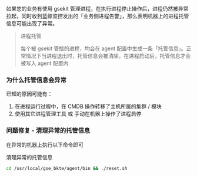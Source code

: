 

如果您的业务有使用 gsekit 管理进程，在执行进程停止操作后，进程仍然被异常拉起，同时收到蓝鲸监控发出的「业务侧进程告警」，那么表明机器上的进程托管信息可能出现了异常。

> 进程托管
> 
> 每个被 gsekit 管控的进程，均会在 agent 配置中生成一条「托管信息」。正常情况下当进程退出时，托管信息会被清除。在进程启动后，托管信息才会被写入 agent 配置内

### 为什么托管信息会异常

已知的原因可能有：

1. 在进程运行过程中，在 CMDB 操作转移了主机所属的集群 / 模块
2. 使用其它进程管理工具 或 手动在机器上操作了进程启停

### 问题修复 - 清理异常的托管信息

在异常的机器上执行以下命令即可

清理异常的托管信息
```bash
cd /usr/local/gse_bkte/agent/bin && ./reset.sh
```